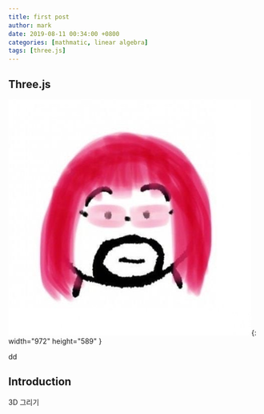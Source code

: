 ```yaml
---
title: first post
author: mark
date: 2019-08-11 00:34:00 +0800
categories: [mathmatic, linear algebra]
tags: [three.js]
---
```


## Three.js

![Desktop View](/assets/avatar.png){: width="972" height="589" }

<!-- Spinning Cube Demo -->
<div class='threejs'>
    <div id='cube'></div>
</div>
dd



## Introduction

3D 그리기

<!-- code -->

<script src="https://cdnjs.cloudflare.com/ajax/libs/three.js/r121/three.min.js"></script>

<link rel="stylesheet" href="/assets/three/style.css">

<script src='/assets/three/cube.js'></script>
